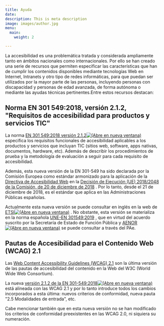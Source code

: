 ```yaml
---
title: Ayuda
date: 
description: This is meta description
image: images/author.jpg
menu:
  main:
    weight: 2

---
```

La accesibilidad es una problemática tratada y considerada ampliamente tanto en ámbitos nacionales como internacionales. Por ello se han creado una serie de recursos que permiten especificar las características que han de cumplir los contenidos disponibles mediante tecnologías Web en Internet, Intranets y otro tipo de redes informáticas, para que puedan ser utilizados por la mayor parte de las personas, incluyendo personas con discapacidad y personas de edad avanzada, de forma autónoma o mediante las ayudas técnicas pertinentes.Entre estos recursos destacan:

## Norma EN 301 549:2018, versión 2.1.2, "Requisitos de accesibilidad para productos y servicios TIC"

La norma [EN 301 549:2018 versión 2.1.2![(Abre en nueva ventana)](https://administracionelectronica.gob.es/resources/templating-kit/themes/pae/img/ventana-nueva.gif)](https://www.etsi.org/deliver/etsi_en/301500_301599/301549/02.01.02_60/en_301549v020102p.pdf "EN 301 549:2018 versión 2.1.2 (Abre en nueva ventana)") especifica los requisitos funcionales de accesibilidad aplicables a los productos y servicios que incluyan TIC (sitios web, software, apps nativas, documentos, hardware, etc). Además de describir los procedimientos de prueba y la metodología de evaluación a seguir para cada requisito de accesibilidad.

Además, esta nueva versión de la EN 301-549 ha sido declarada por la Comisión Europea como estándar armonizado para la aplicación de la [Directiva de Accesibilidad Web](https://administracionelectronica.gob.es/pae_Home/pae_Estrategias/pae_lineas_ccoperacion/pae_Cooperacion_Internacional/pae_Accesibilidad-contexto-internacional.html "Directiva de Accesibilidad Web") en la [Decisión de Ejecución (UE) 2018/2048 de la Comisión, de 20 de diciembre de 2018](https://eur-lex.europa.eu/legal-content/ES/TXT/?uri=uriserv:OJ.L_.2018.327.01.0084.01.SPA&toc=OJ:L:2018:327:TOC "Decisión de Ejecución (UE) 2018/2048 de la Comisión, de 20 de diciembre de 2018 (Abre en nueva ventana)") . Por lo tanto, desde el 21 de diciembre de 2018, es el estándar que aplica en las Administraciones Públicas españolas.

Actualmente esta nueva versión se puede consultar en inglés en la web de [ETSI![(Abre en nueva ventana)](https://administracionelectronica.gob.es/resources/templating-kit/themes/pae/img/ventana-nueva.gif)](https://www.etsi.org/ "ETSI (Abre en nueva ventana)") . No obstante, esta versión se materializa en la norma española [UNE-EN 301549:2019](http://administracionelectronica.gob.es/PAe/accesibilidad/une-en-301549-2019.pdf "UNE-EN 301549:2019") , que en virtud del acuerdo suscrito por la Secretaría de Estado de Función Pública y [AENOR![(Abre en nueva ventana)](https://administracionelectronica.gob.es/resources/templating-kit/themes/pae/img/ventana-nueva.gif)](http://www.aenor.es/aenor/certificacion/resp_social/accesibilidad_tic.asp "AENOR (Abre en nueva ventana)") se puede consultar a través del PAe.

## Pautas de Accesibilidad para el Contenido Web (WCAG) 2.1

Las [Web Content Accessibility Guidelines (WCAG) 2.1](http://www.w3.org/TR/2018/REC-WCAG21-20180605/ "Web Content Accessibility Guidelines 2.1 (Abre en nueva ventana)") son la última versión de las pautas de accesibilidad del contenido en la Web del W3C (World Wide Web Consortium).

La nueva [versión 2.1.2 de la EN 301-549:2018![(Abre en nueva ventana)](https://administracionelectronica.gob.es/resources/templating-kit/themes/pae/img/ventana-nueva.gif)](https://www.etsi.org/deliver/etsi_en/301500_301599/301549/02.01.02_60/en_301549v020102p.pdf "versión 2.1.2 de la EN 301-549:2018 (Abre en nueva ventana)") está alineada con las WCAG 2.1 y por lo tanto introduce todos los cambios incorporados a esta última: nuevos criterios de conformidad, nueva pauta "2.5 Modalidades de entrada", etc.

Cabe mencionar también que en esta nueva versión no se han modificado los criterios de conformidad preexistentes en las WCAG 2.0, ni siquiera su numeración.